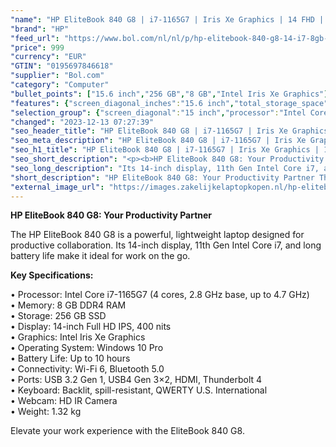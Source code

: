 ```yaml
---
"name": "HP EliteBook 840 G8 | i7-1165G7 | Iris Xe Graphics | 14 FHD | Silver | Qwerty"
"brand": "HP"
"feed_url": "https://www.bol.com/nl/nl/p/hp-elitebook-840-g8-14-i7-8gb-256gb/9300000025689509"
"price": 999
"currency": "EUR"
"GTIN": "0195697846618"
"supplier": "Bol.com"
"category": "Computer"
"bullet_points": ["15.6 inch","256 GB","8 GB","Intel Iris Xe Graphics"]
"features": {"screen_diagonal_inches":"15.6 inch","total_storage_space":"256 GB","memory_size":"8 GB","graphics_card":"Intel Iris Xe Graphics"}
"selection_group": {"screen_diagonal":"15 inch","processor":"Intel Core i7","changed_price_past_3_days":false,"product_family":"Elitebook"}
"changed": "2023-12-13 07:27:39"
"seo_header_title": "HP EliteBook 840 G8 | i7-1165G7 | Iris Xe Graphics | 14 FHD | Silver | Qwerty"
"seo_meta_description": "HP EliteBook 840 G8 | i7-1165G7 | Iris Xe Graphics | 14 FHD | Silver | Qwerty"
"seo_h1_title": "HP EliteBook 840 G8 | i7-1165G7 | Iris Xe Graphics | 14 FHD | Silver | Qwerty"
"seo_short_description": "<p><b>HP EliteBook 840 G8: Your Productivity Partner</b></p> <p>The HP EliteBook 840 G8 is a powerful, lightweight laptop designed for productive collaboration."
"seo_long_description": "Its 14-inch display, 11th Gen Intel Core i7, and long battery life make it ideal for work on the go. </p> <p><b>Key Specifications:</b></p> • Processor: Intel Core i7-1165G7 (4 cores, 2. 8 GHz base, up to 4. 7 GHz) <br /> • Memory: 8 GB DDR4 RAM <br /> • Storage: 256 GB SSD <br /> • Display: 14-inch Full HD IPS, 400 nits <br /> • Graphics: Intel Iris Xe Graphics <br /> • Operating System: Windows 10 Pro <br /> • Battery Life: Up to 10 hours <br /> • Connectivity: Wi-Fi 6, Bluetooth 5. 0 <br /> • Ports: USB 3. 2 Gen 1, USB4 Gen 3×2, HDMI, Thunderbolt 4 <br /> • Keyboard: Backlit, spill-resistant, QWERTY U. S. International <br /> • Webcam: HD IR Camera <br /> • Weight: 1. 32 kg <br /> <p>Elevate your work experience with the EliteBook 840 G8. </p> <p></p> <p></p>"
"short_description": "HP EliteBook 840 G8: Your Productivity Partner The HP EliteBook 840 G8 is a powerful, lightweight laptop designed for productive collaboration. Its 14-inch display, 11th Gen Intel Core i7, and long battery life make it ideal for work on the go. Key Specifications: • Processor: Intel Core i7-1165G7 (4 cores, 2.8 GHz base, up to 4.7 GHz) • Memory: 8 GB DDR4 RAM • Storage: 256 GB SSD • Display: 14-inch Full HD IPS, 400 nits • Graphics: Intel Iris Xe Graphics • Operating System: Windows 10 Pro • Battery Life: Up to 10 hours • Connectivity: Wi-Fi 6, Bluetooth 5.0 • Ports: USB 3.2 Gen 1, USB4 Gen 3×2, HDMI, Thunderbolt 4 • Keyboard: Backlit, spill-resistant, QWERTY U.S. International • Webcam: HD IR Camera • Weight: 1.32 kg Elevate your work experience with the EliteBook 840 G8."
"external_image_url": "https://images.zakelijkelaptopkopen.nl/hp-elitebook-840-g8-14-i7-8gb-256gb.webp"
---
```


<p><b>HP EliteBook 840 G8: Your Productivity Partner</b></p> <p>The HP EliteBook 840 G8 is a powerful, lightweight laptop designed for productive collaboration. Its 14-inch display, 11th Gen Intel Core i7, and long battery life make it ideal for work on the go.</p> <p><b>Key Specifications:</b></p> • Processor: Intel Core i7-1165G7 (4 cores, 2.8 GHz base, up to 4.7 GHz) <br /> • Memory: 8 GB DDR4 RAM <br /> • Storage: 256 GB SSD <br /> • Display: 14-inch Full HD IPS, 400 nits <br /> • Graphics: Intel Iris Xe Graphics <br /> • Operating System: Windows 10 Pro <br /> • Battery Life: Up to 10 hours <br /> • Connectivity: Wi-Fi 6, Bluetooth 5.0 <br /> • Ports: USB 3.2 Gen 1, USB4 Gen 3×2, HDMI, Thunderbolt 4 <br /> • Keyboard: Backlit, spill-resistant, QWERTY U.S. International <br /> • Webcam: HD IR Camera <br /> • Weight: 1.32 kg <br /> <p>Elevate your work experience with the EliteBook 840 G8.</p> <p></p> <p></p>
